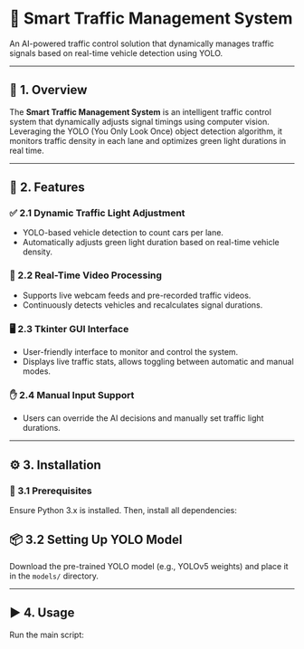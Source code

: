 # 🚦 Smart Traffic Management System

An AI-powered traffic control solution that dynamically manages traffic signals based on real-time vehicle detection using YOLO.

---

## 📌 1. Overview

The **Smart Traffic Management System** is an intelligent traffic control system that dynamically adjusts signal timings using computer vision. Leveraging the YOLO (You Only Look Once) object detection algorithm, it monitors traffic density in each lane and optimizes green light durations in real time.

---

## 🚀 2. Features

### ✅ 2.1 Dynamic Traffic Light Adjustment
- YOLO-based vehicle detection to count cars per lane.
- Automatically adjusts green light duration based on real-time vehicle density.

### 🎥 2.2 Real-Time Video Processing
- Supports live webcam feeds and pre-recorded traffic videos.
- Continuously detects vehicles and recalculates signal durations.

### 🖥️ 2.3 Tkinter GUI Interface
- User-friendly interface to monitor and control the system.
- Displays live traffic stats, allows toggling between automatic and manual modes.

### ✋ 2.4 Manual Input Support
- Users can override the AI decisions and manually set traffic light durations.

---

## ⚙️ 3. Installation

### 🧱 3.1 Prerequisites

Ensure Python 3.x is installed. Then, install all dependencies:

## 📦 3.2 Setting Up YOLO Model

Download the pre-trained YOLO model (e.g., YOLOv5 weights) and place it in the `models/` directory.

---

## ▶️ 4. Usage

Run the main script:


